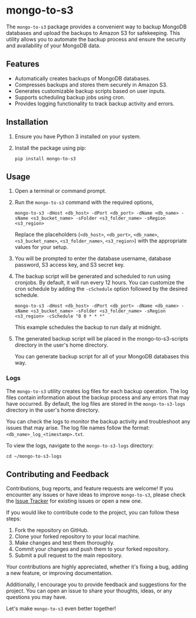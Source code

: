 # mongo-to-s3

The `mongo-to-s3` package provides a convenient way to backup MongoDB databases and upload the backups to Amazon S3 for safekeeping. This utility allows you to automate the backup process and ensure the security and availability of your MongoDB data.

## Features

-   Automatically creates backups of MongoDB databases.
-   Compresses backups and stores them securely in Amazon S3.
-   Generates customizable backup scripts based on user inputs.
-   Supports scheduling backup jobs using cron.
-   Provides logging functionality to track backup activity and errors.

## Installation

1. Ensure you have Python 3 installed on your system.

2. Install the package using pip:

    ```shell
    pip install mongo-to-s3
    ```

## Usage

1. Open a terminal or command prompt.

2. Run the `mongo-to-s3` command with the required options,

    ```shell
    mongo-to-s3 -dHost <db_host> -dPort <db_port> -dName <db_name> -sName <s3_bucket_name> -sFolder <s3_folder_name> -sRegion <s3_region>
    ```

    Replace the placeholders (`<db_host>`, `<db_port>`, `<db_name>`, `<s3_bucket_name>`, `<s3_folder_name>`, `<s3_region>`) with the appropriate values for your setup.

3. You will be prompted to enter the database username, database password, S3 access key, and S3 secret key.

4. The backup script will be generated and scheduled to run using cronjobs. By default, it will run every 12 hours. You can customize the cron schedule by adding the `-cSchedule` option followed by the desired schedule.

    ```shell
    mongo-to-s3 -dHost <db_host> -dPort <db_port> -dName <db_name> -sName <s3_bucket_name> -sFolder <s3_folder_name> -sRegion <s3_region> -cSchedule "0 0 * * *"
    ```

    This example schedules the backup to run daily at midnight.

5. The generated backup script will be placed in the mongo-to-s3-scripts directory in the user's home directory.

    You can generate backup script for all of your MongoDB databases this way.

### Logs

The `mongo-to-s3` utility creates log files for each backup operation. The log files contain information about the backup process and any errors that may have occurred. By default, the log files are stored in the `mongo-to-s3-logs` directory in the user's home directory.

You can check the logs to monitor the backup activity and troubleshoot any issues that may arise. The log file names follow the format: `<db_name>_log_<timestamp>.txt`.

To view the logs, navigate to the `mongo-to-s3-logs` directory:

```shell
cd ~/mongo-to-s3-logs
```

## Contributing and Feedback

Contributions, bug reports, and feature requests are welcome! If you encounter any issues or have ideas to improve `mongo-to-s3`, please check the [Issue Tracker](https://github.com/IamLizu/mongo-to-s3/issues) for existing issues or open a new one.

If you would like to contribute code to the project, you can follow these steps:

1. Fork the repository on GitHub.
2. Clone your forked repository to your local machine.
3. Make changes and test them thoroughly.
4. Commit your changes and push them to your forked repository.
5. Submit a pull request to the main repository.

Your contributions are highly appreciated, whether it's fixing a bug, adding a new feature, or improving documentation.

Additionally, I encourage you to provide feedback and suggestions for the project. You can open an issue to share your thoughts, ideas, or any questions you may have.

Let's make `mongo-to-s3` even better together!
